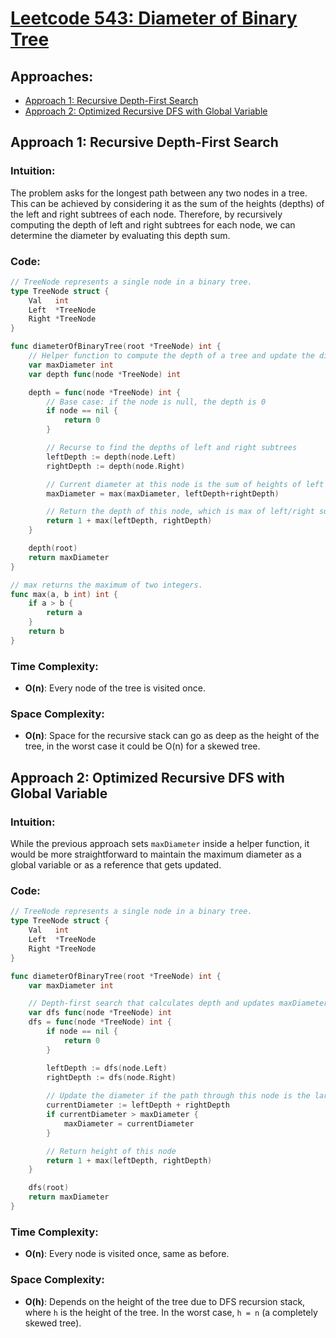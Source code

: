# [Leetcode 543: Diameter of Binary Tree](https://leetcode.com/problems/diameter-of-binary-tree/)

## Approaches:
- [Approach 1: Recursive Depth-First Search](#approach-1-recursive-depth-first-search)
- [Approach 2: Optimized Recursive DFS with Global Variable](#approach-2-optimized-recursive-dfs-with-global-variable)

## Approach 1: Recursive Depth-First Search

### Intuition:
The problem asks for the longest path between any two nodes in a tree. This can be achieved by considering it as the sum of the heights (depths) of the left and right subtrees of each node. Therefore, by recursively computing the depth of left and right subtrees for each node, we can determine the diameter by evaluating this depth sum.

### Code:
```go
// TreeNode represents a single node in a binary tree.
type TreeNode struct {
    Val   int
    Left  *TreeNode
    Right *TreeNode
}

func diameterOfBinaryTree(root *TreeNode) int {
    // Helper function to compute the depth of a tree and update the diameter.
    var maxDiameter int
    var depth func(node *TreeNode) int

    depth = func(node *TreeNode) int {
        // Base case: if the node is null, the depth is 0
        if node == nil {
            return 0
        }

        // Recurse to find the depths of left and right subtrees
        leftDepth := depth(node.Left)
        rightDepth := depth(node.Right)

        // Current diameter at this node is the sum of heights of left and right subtrees
        maxDiameter = max(maxDiameter, leftDepth+rightDepth)

        // Return the depth of this node, which is max of left/right subtree depth + 1 (for this node)
        return 1 + max(leftDepth, rightDepth)
    }

    depth(root)
    return maxDiameter
}

// max returns the maximum of two integers.
func max(a, b int) int {
    if a > b {
        return a
    }
    return b
}
```
### Time Complexity:
- **O(n)**: Every node of the tree is visited once.

### Space Complexity:
- **O(n)**: Space for the recursive stack can go as deep as the height of the tree, in the worst case it could be O(n) for a skewed tree.

## Approach 2: Optimized Recursive DFS with Global Variable

### Intuition:
While the previous approach sets `maxDiameter` inside a helper function, it would be more straightforward to maintain the maximum diameter as a global variable or as a reference that gets updated.

### Code:
```go
// TreeNode represents a single node in a binary tree.
type TreeNode struct {
    Val   int
    Left  *TreeNode
    Right *TreeNode
}

func diameterOfBinaryTree(root *TreeNode) int {
    var maxDiameter int

    // Depth-first search that calculates depth and updates maxDiameter globally.
    var dfs func(node *TreeNode) int
    dfs = func(node *TreeNode) int {
        if node == nil {
            return 0
        }

        leftDepth := dfs(node.Left)
        rightDepth := dfs(node.Right)
        
        // Update the diameter if the path through this node is the largest seen so far.
        currentDiameter := leftDepth + rightDepth
        if currentDiameter > maxDiameter {
            maxDiameter = currentDiameter
        }

        // Return height of this node
        return 1 + max(leftDepth, rightDepth)
    }

    dfs(root)
    return maxDiameter
}
```
### Time Complexity:
- **O(n)**: Every node is visited once, same as before.

### Space Complexity:
- **O(h)**: Depends on the height of the tree due to DFS recursion stack, where `h` is the height of the tree. In the worst case, `h = n` (a completely skewed tree).


